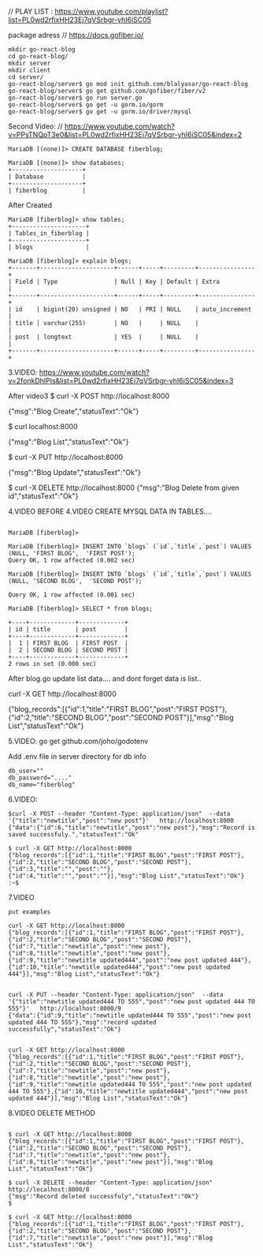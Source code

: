 // PLAY LIST : https://www.youtube.com/playlist?list=PL0wd2rfixHH23Ej7qVSrbgr-yhI6iSC05

package adress
// https://docs.gofiber.io/


```
mkdir go-react-blog
cd go-react-blog/
mkdir server
mkdir client
cd server/
go-react-blog/server$ go mod init github.com/blalyasar/go-react-blog
go-react-blog/server$ go get github.com/gofiber/fiber/v2
go-react-blog/server$ go run server.go 
go-react-blog/server$ go get -u gorm.io/gorm
go-react-blog/server$ go get -u gorm.io/driver/mysql
```

Second Video:
// https://www.youtube.com/watch?v=PPsTNQpT3e0&list=PL0wd2rfixHH23Ej7qVSrbgr-yhI6iSC05&index=2

```
MariaDB [(none)]> CREATE DATABASE fiberblog;

MariaDB [(none)]> show databases;
+--------------------+
| Database           |
+--------------------+
| fiberblog          |

```

After Created
```
MariaDB [fiberblog]> show tables;
+---------------------+
| Tables_in_fiberblog |
+---------------------+
| blogs               |

MariaDB [fiberblog]> explain blogs;
+-------+---------------------+------+-----+---------+----------------+
| Field | Type                | Null | Key | Default | Extra          |
+-------+---------------------+------+-----+---------+----------------+
| id    | bigint(20) unsigned | NO   | PRI | NULL    | auto_increment |
| title | varchar(255)        | NO   |     | NULL    |                |
| post  | longtext            | YES  |     | NULL    |                |
+-------+---------------------+------+-----+---------+----------------+
```

3.VIDEO: 
https://www.youtube.com/watch?v=2fonkDhlPIs&list=PL0wd2rfixHH23Ej7qVSrbgr-yhI6iSC05&index=3



 
After  video3 
$ curl -X POST  http://localhost:8000

{"msg":"Blog Create","statusText":"Ok"}

$ curl localhost:8000

{"msg":"Blog List","statusText":"Ok"}

$ curl -X PUT  http://localhost:8000

{"msg":"Blog Update","statusText":"Ok"} 
 
$ curl -X DELETE  http://localhost:8000
{"msg":"Blog Delete from given id","statusText":"Ok"} 

4.VIDEO
BEFORE 4.VIDEO CREATE MYSQL DATA IN TABLES....
```

MariaDB [fiberblog]> 

MariaDB [fiberblog]> INSERT INTO `blogs` (`id`,`title`,`post`) VALUES (NULL, 'FIRST BLOG',  'FIRST POST');
Query OK, 1 row affected (0.002 sec)

MariaDB [fiberblog]> INSERT INTO `blogs` (`id`,`title`,`post`) VALUES (NULL, 'SECOND BLOG',  'SECOND POST');

Query OK, 1 row affected (0.001 sec)

MariaDB [fiberblog]> SELECT * from blogs;

+----+-------------+-------------+
| id | title       | post        |
+----+-------------+-------------+
|  1 | FIRST BLOG  | FIRST POST  |
|  2 | SECOND BLOG | SECOND POST |
+----+-------------+-------------+
2 rows in set (0.000 sec)
```

After blog.go update list data.... and dont forget data is list..

curl -X GET http://localhost:8000

{"blog_records":[{"id":1,"title":"FIRST BLOG","post":"FIRST POST"},{"id":2,"title":"SECOND BLOG","post":"SECOND POST"}],"msg":"Blog List","statusText":"Ok"}

5.VIDEO:
go get github.com/joho/godotenv


Add .env file in server directory for db info

```
db_user=""
db_password="...."
db_name="fiberblog"
```

6.VIDEO:
```
$curl -X POST --header "Content-Type: application/json"  --data '{"title":"newtitle","post":"new post"}'   http://localhost:8000
{"data":{"id":6,"title":"newtitle","post":"new post"},"msg":"Record is saved successfuly.","statusText":"Ok"

$ curl -X GET http://localhost:8000
{"blog_records":[{"id":1,"title":"FIRST BLOG","post":"FIRST POST"},{"id":2,"title":"SECOND BLOG","post":"SECOND POST"},{"id":3,"title":"","post":""},{"id":4,"title":"","post":""}],"msg":"Blog List","statusText":"Ok"}
:~$ 
```



7.VIDEO
```
put examples

curl -X GET http://localhost:8000
{"blog_records":[{"id":1,"title":"FIRST BLOG","post":"FIRST POST"},{"id":2,"title":"SECOND BLOG","post":"SECOND POST"},{"id":7,"title":"newtitle","post":"new post"},{"id":8,"title":"newtitle","post":"new post"},{"id":9,"title":"newtitle updated444","post":"new post updated 444"},{"id":10,"title":"newtitle updated444","post":"new post updated 444"}],"msg":"Blog List","statusText":"Ok"}


curl -X PUT --header "Content-Type: application/json"  --data '{"title":"newtitle updated444 TO 555","post":"new post updated 444 TO 555"}'   http://localhost:8000/9
{"data":{"id":9,"title":"newtitle updated444 TO 555","post":"new post updated 444 TO 555"},"msg":"record updated successfully","statusText":"Ok"}


curl -X GET http://localhost:8000
{"blog_records":[{"id":1,"title":"FIRST BLOG","post":"FIRST POST"},{"id":2,"title":"SECOND BLOG","post":"SECOND POST"},{"id":7,"title":"newtitle","post":"new post"},{"id":8,"title":"newtitle","post":"new post"},{"id":9,"title":"newtitle updated444 TO 555","post":"new post updated 444 TO 555"},{"id":10,"title":"newtitle updated444","post":"new post updated 444"}],"msg":"Blog List","statusText":"Ok"}

```


8.VIDEO DELETE METHOD 
```

$ curl -X GET http://localhost:8000
{"blog_records":[{"id":1,"title":"FIRST BLOG","post":"FIRST POST"},{"id":2,"title":"SECOND BLOG","post":"SECOND POST"},{"id":7,"title":"newtitle","post":"new post"},{"id":8,"title":"newtitle","post":"new post"}],"msg":"Blog List","statusText":"Ok"}

$ curl -X DELETE --header "Content-Type: application/json"    http://localhost:8000/8
{"msg":"Record deleted successfuly","statusText":"Ok"}
$ 

$ curl -X GET http://localhost:8000
{"blog_records":[{"id":1,"title":"FIRST BLOG","post":"FIRST POST"},{"id":2,"title":"SECOND BLOG","post":"SECOND POST"},{"id":7,"title":"newtitle","post":"new post"}],"msg":"Blog List","statusText":"Ok"}

```